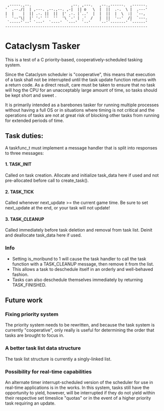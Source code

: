      ,-----.,--.                  ,--. ,---.   ,--.,------.  ,------.
    '  .--./|  | ,---. ,--.,--. ,-|  || o   \  |  ||  .-.  \ |  .---'
    |  |    |  || .-. ||  ||  |' .-. |`..'  |  |  ||  |  \  :|  `--, 
    '  '--'\|  |' '-' ''  ''  '\ `-' | .'  /   |  ||  '--'  /|  `---.
     `-----'`--' `---'  `----'  `---'  `--'    `--'`-------' `------'
    ----------------------------------------------------------------- 

# Cataclysm Tasker

This is a test of a C priority-based, cooperatively-scheduled tasking system.

Since the Cataclysm scheduler is "cooperative", this means that execution of a task shall not be interrupted until the task update function returns with a return code.  As a direct result, care must be taken to ensure that no task will hog the CPU for an unacceptably large amount of time, so tasks should be kept short and sweet .

It is primarily intended as a barebones tasker for running multiple processes without having a full OS or in situations where timing is not critical and the operations of tasks are not at great risk of blocking other tasks from running for extended periods of time.

## Task duties:
A taskfunc_t must implement a message handler that is split into responses to three messages:
#### 1. TASK_INIT
Called on task creation.  Allocate and initialize task_data here if used and not pre-allocated before call to create_task().
#### 2. TASK_TICK
Called whenever next_update >= the current game time.  Be sure to set next_update at the end, or your task will not update!
#### 3. TASK_CLEANUP
Called immediately before task deletion and removal from task list.  Deinit and deallocate task_data here if used.

### Info
- Setting is_moribund to 1 will cause the task handler to call the task function with a TASK_CLEANUP message, then remove it from the list.
- This allows a task to deschedule itself in an orderly and well-behaved fashion.
- Tasks can also deschedule themselves immediately by returning TASK_FINISHED.

## Future work
### Fixing priority system
The priority system needs to be rewritten, and because the task system is currently "cooperative", only really is useful for determining the order that tasks are brought to focus in.
### A better task list data structure
The task list structure is currently a singly-linked list.
### Possibility for real-time capabilities
An alternate timer interrupt-scheduled version of the scheduler for use in real-time applications is in the works. In this system, tasks still have the opportunity to yield, however, will be interrupted if they do not yield within their respective set timeslice "quotas" or in the event of a higher priority task requiring an update.
